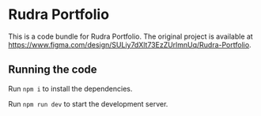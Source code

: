 
  # Rudra Portfolio

  This is a code bundle for Rudra Portfolio. The original project is available at https://www.figma.com/design/SULiy7dXlt73EzZUrlmnUq/Rudra-Portfolio.

  ## Running the code

  Run `npm i` to install the dependencies.

  Run `npm run dev` to start the development server.
  